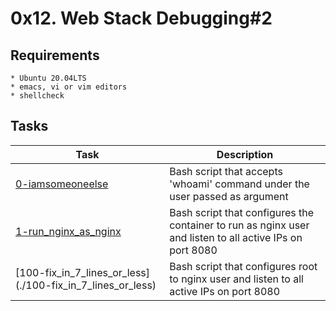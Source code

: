 # 0x12. Web Stack Debugging#2

## Requirements
	* Ubuntu 20.04LTS
	* emacs, vi or vim editors
	* shellcheck

## Tasks
   | Task | Description |
   | ---- | ----------- |
   | [0-iamsomeoneelse](./0-iamsomeoneelse) | Bash script that accepts 'whoami' command under the user passed as argument |
   | [1-run_nginx_as_nginx](./1-run_nginx_as_nginx) | Bash script that configures the container to run as nginx user and listen to all active IPs on port 8080 |
   | [100-fix_in_7_lines_or_less] (./100-fix_in_7_lines_or_less) | Bash script that configures root to nginx user and listen to all active IPs on port 8080 |